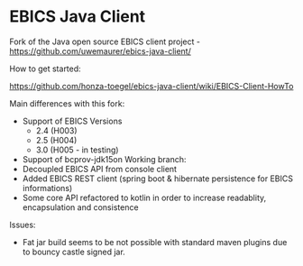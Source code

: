 EBICS Java Client
=====

Fork of the Java open source EBICS client project - https://github.com/uwemaurer/ebics-java-client/

How to get started:

https://github.com/honza-toegel/ebics-java-client/wiki/EBICS-Client-HowTo

Main differences with this fork:

- Support of EBICS Versions 
  - 2.4 (H003) 
  - 2.5 (H004)
  - 3.0 (H005 - in testing)
- Support of bcprov-jdk15on
Working branch:
- Decoupled EBICS API from console client 
- Added EBICS REST client (spring boot & hibernate persistence for EBICS informations)
- Some core API refactored to kotlin in order to increase readablity, encapsulation and consistence

Issues: 
* Fat jar build seems to be not possible with standard maven plugins due to bouncy castle signed jar.

